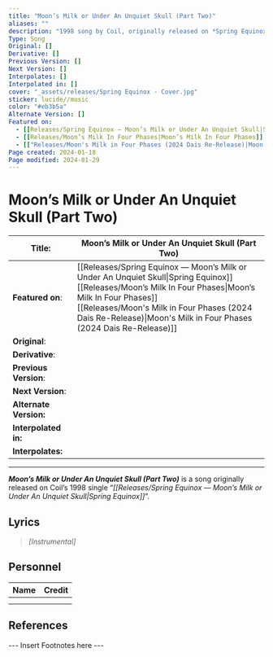 ```yaml
---
title: "Moon’s Milk or Under An Unquiet Skull (Part Two)"
aliases: ""
description: "1998 song by Coil, originally released on *Spring Equinox — Moon’s Milk or Under An Unquiet Skull*"
Type: Song
Original: []
Derivative: []
Previous Version: []
Next Version: []
Interpolates: []
Interpolated in: []
cover: "_assets/releases/Spring Equinox - Cover.jpg"
sticker: lucide//music
color: "#eb3b5a"
Alternate Version: []
Featured on:
  - [[Releases/Spring Equinox — Moon’s Milk or Under An Unquiet Skull|Spring Equinox]]
  - [[Releases/Moon’s Milk In Four Phases|Moon’s Milk In Four Phases]]
  - [["Releases/Moon's Milk in Four Phases (2024 Dais Re-Release)|Moon's Milk in Four Phases (2024 Dais Re-Release)"]]
Page created: 2024-01-18
Page modified: 2024-01-29
---
```


# Moon’s Milk or Under An Unquiet Skull (Part Two)

| __Title__: | Moon’s Milk or Under An Unquiet Skull (Part Two) |
| ---- | ---- |
| __Featured on__: | [[Releases/Spring Equinox — Moon’s Milk or Under An Unquiet Skull\|Spring Equinox]]<br>[[Releases/Moon’s Milk In Four Phases\|Moon’s Milk In Four Phases]]<br>[[Releases/Moon's Milk in Four Phases (2024 Dais Re-Release)\|Moon's Milk in Four Phases (2024 Dais Re-Release)]] |
| __Original__: |  |
| __Derivative__: |  |
| __Previous Version__: |  |
| __Next Version__: |  |
| __Alternate Version:__ |  |
| __Interpolated in:__ |  |
| __Interpolates:__ |  |

---

*__Moon’s Milk or Under An Unquiet Skull (Part Two)__* is a song originally released on Coil’s 1998 single “*[[Releases/Spring Equinox — Moon’s Milk or Under An Unquiet Skull|Spring Equinox]]*”.

## Lyrics

> *[Instrumental]*

## Personnel

|Name|Credit|
|---|---|
|||
|||

## References

--- Insert Footnotes here ---
